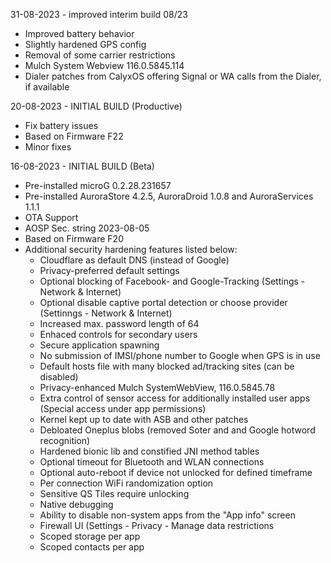 31-08-2023 - improved interim build 08/23

- Improved battery behavior
- Slightly hardened GPS config
- Removal of some carrier restrictions
- Mulch System Webview 116.0.5845.114
- Dialer patches from CalyxOS offering Signal or WA calls from the Dialer, if available


20-08-2023 - INITIAL BUILD (Productive)

- Fix battery issues
- Based on Firmware F22
- Minor fixes


16-08-2023 - INITIAL BUILD (Beta)

- Pre-installed microG 0.2.28.231657
- Pre-installed AuroraStore 4.2.5, AuroraDroid 1.0.8 and AuroraServices 1.1.1
- OTA Support
- AOSP Sec. string 2023-08-05
- Based on Firmware F20
- Additional security hardening features listed below:
  * Cloudflare as default DNS (instead of Google)
  * Privacy-preferred default settings
  * Optional blocking of Facebook- and Google-Tracking (Settings - Network & Internet)
  * Optional disable captive portal detection or choose provider (Settinngs - Network & Internet)
  * Increased max. password length of 64
  * Enhaced controls for secondary users
  * Secure application spawning
  * No submission of IMSI/phone number to Google when GPS is in use
  * Default hosts file with many blocked ad/tracking sites (can be disabled)
  * Privacy-enhanced Mulch SystemWebView, 116.0.5845.78
  * Extra control of sensor access for additionally installed user apps (Special access under app permissions)
  * Kernel kept up to date with ASB and other patches
  * Debloated Oneplus blobs (removed Soter and and Google hotword recognition)
  * Hardened bionic lib and constified JNI method tables
  * Optional timeout for Bluetooth and WLAN connections
  * Optional auto-reboot if device not unlocked for defined timeframe 
  * Per connection WiFi randomization option
  * Sensitive QS Tiles require unlocking
  * Native debugging
  * Ability to disable non-system apps from the "App info" screen
  * Firewall UI (Settings - Privacy - Manage data restrictions
  * Scoped storage per app
  * Scoped contacts per app
